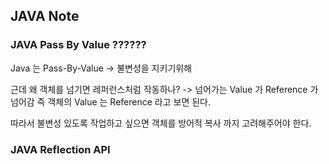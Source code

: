 ## JAVA Note



### JAVA Pass By Value ??????

Java 는 Pass-By-Value -> 불변성을 지키기위해

근데 왜 객체를 넘기면 레퍼런스처럼 작동하나? -> 넘어가는 Value 가 Reference 가 넘어감 즉 객체의 Value 는 Reference 라고 보면 된다. 

따라서 불변성 있도록 작업하고 싶으면 객체를 방어적 복사 까지 고려해주어야 한다.

### JAVA Reflection API



